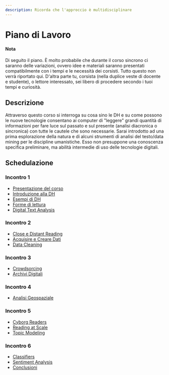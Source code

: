 ```yaml
---
description: Ricorda che l'approccio è multidisciplinare
---
```


# Piano di Lavoro

#### Nota&#x20;

Di seguito il piano. È molto probabile che durante il corso sincrono ci saranno delle variazioni, ovvero idee e materiali  saranno presentati compatibilmente con i tempi e le necessità dei corsisti.  Tutto questo non verrà riportato qui.  D'altra parte tu, corsista  (nella duplice veste di docente e studente), o lettore interessato, sei libero di procedere secondo i tuoi tempi e curiosità.

## Descrizione

Attraverso questo corso si interroga su cosa sino le DH e su come possono le nuove tecnologie consentano ai computer di "leggere" grandi quantità di informazioni per fare luce sul passato e sul presente (analisi diacronica o sincronica) con tutte le cautele che sono necessarie. Sarai introdotto ad una prima esplorazione della natura e di alcuni strumenti di analisi del testo/data mining per le discipline umanistiche. Esso non presuppone una conoscenza specifica preliminare, ma abilità intermedie di uso delle tecnologie digitali.

## Schedulazione

### Incontro 1

* [Presentazione del corso](../)
* [Introduzione alla DH](../close-reading/)
* [Esempi di DH](../esempi-di-dh/)
* [Forme di lettura](../close-reading-1/)
* [Digital Text Analysis](../issues-in-digital-text-analysis.md)

### Incontro 2

* [Close e Distant Reading](../close-reading-2/close-reading.md)
* [Acquisire e Creare Dati](../acquisire-pulire-e-creare-dati/)
* [Data Cleaning](../data-cleaning.md)[ ](../crowdsourcing/crowdsourcing.md)

### Incontro 3

* [Crowdsorcing ](../crowdsourcing/crowdsourcing.md)
* [Archivi Digitali](../archives.md)

### Incontro 4

* [Analisi Geospaziale](../strumenti-per-geospatial-analysis/)

### Incontro  5

* [Cyborg Readers](../cyborg-readers.md)
* [Reading at Scale](../reading-at-scale.md)
* [Topic Modeling](../topic-modeling.md)

### Incontro 6

* [Classifiers](../classifiers.md)
* [Sentiment Analysis](../sentiment-analysis/sentiment-analysis.md)
* [Conclusioni](../conclusion.md)
